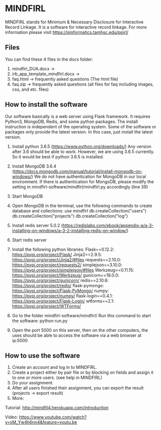 # MINDFIRL
MINDFIRL stands for Minimum & Necessary Disclosure for Interactive Record Linkage. It is a software for interactive record linkage. For more information please visit https://pinformatics.tamhsc.edu/ppirl/

## Files
You can find these 4 files in the docs folder:
1. mindfirl_DUA.docx -> 
2. irb_app_template_mindfirl.docx -> 
3. faq.html -> frequently asked questions (The html file)
4. faq.zip -> frequently asked questions (all files for faq including images, css, and etc. files)

## How to install the software
Our software basically is a web server using Flask framework. It requires Python3, MongoDB, Redis, and some python packages. The install instruction is independent of the operating system. Some of the software or packages only provide the latest version. In this case, just install the latest version. 

1. Install python 3.6.5 (https://www.python.org/downloads/)
Any version after 3.6 should be able to work. However, we are using 3.6.5 currently. So it would be best if python 3.6.5 is installed.

2. Install MongoDB 3.6.4 (https://docs.mongodb.com/manual/tutorial/install-mongodb-on-windows/)
We do not have authentication for MongoDB in our local environment. If there is authentication for MongoDB, please modify the setting in mindfirl-software/mindfirl/mindfirl.py accordingly (line 39)

3. Start MongoDB 

4. Open MongoDB in the terminal, use the following commands to create database and collections:
use mindfirl
db.createCollection("users")
db.createCollection("projects") 
db.createCollection("log")

5. Install redis server 5.0.2 (https://redislabs.com/ebook/appendix-a/a-3-installing-on-windows/a-3-2-installing-redis-on-window/)

6. Start redis server

7. Install the following python libraries:
Flask==0.12.2: https://pypi.org/project/Flask/
Jinja2==2.9.5: https://pypi.org/project/Jinja2/#files
requests==2.10.0: https://pypi.org/project/requests2/
simplejson==3.10.0: https://pypi.org/project/simplejson/#files
Werkzeug==0.11.15: https://pypi.org/project/Werkzeug/
gunicorn==19.0.0: https://pypi.org/project/gunicorn/
redis==2.10.6: https://pypi.org/project/redis/
flask-pymongo: https://pypi.org/project/Flask-PyMongo/
numpy: https://pypi.org/project/numpy/
flask-login==0.4.1: https://pypi.org/project/Flask-Login/
wtforms==2.1: https://pypi.org/project/WTForms/

8. Go to the folder mindfirl-software/mindfirl/
Run this command to start the software:
python run.py

9. Open the port 5000 on this server, then on the other computers, the uses should be able to access the software via a web browser at ip:5000

## How to use the software
1. Create an account and log in to MINDFIRL.
2. Create a project either by pair file or by blocking on fields and assign it to one or more users. (see help in MINDFIRL)
3. Do your assignment.
4. After all users finished their assignment, you can export the result (projects -> export result)
5. More:

Tutorial: http://mindfil4.herokuapp.com/introduction

Video: https://www.youtube.com/watch?v=xM_Yw4h6nn4&feature=youtu.be
